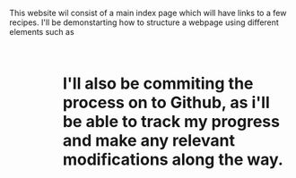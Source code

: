 This website wil consist of a main index page which will have links to a few recipes. I'll be demonstarting how to structure a webpage using different elements such as <p><h1><img><ul><ol>
I'll also be commiting the process on to Github, as i'll be able to track my progress and make any relevant modifications along the way.